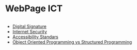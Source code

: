 <html>
    <head>
        <meta charset="utf-8">
        <title> WebPage ICT </title>
        </head>
  <h1 id="#WebPage ICT">WebPage ICT</h1>
    <img scr="https://upload.wikimedia.org/wikipedia/commons/thumb/7/77/Las-TIC.webp/574px-Las-TIC.webp.png" width=500
    <body>

<p>
  <ul>
    <li><a href="#Digital Signature">Digital Signature</a></li>
    <li><a href="#Internet Security">Internet Security</a></li>
    <li><a href="#Accessibility Standars">Accessibility Standars</a></li>
    <li><a href="#Object Oriented Programming vs Structured Programming">Object Oriented Programming vs Structured Programming</a></li>
     
</p>
 </body>
  </html>
